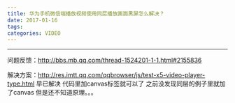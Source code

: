 ```yaml
---
title: 华为手机微信端播放视频使用同层播放画面黑屏怎么解决？
date: 2017-01-16
tags:
categories: VIDEO
---
```

------

<!-- more -->

问题反馈：http://bbs.mb.qq.com/thread-1524201-1-1.html#2155836

解决方案：http://res.imtt.qq.com/qqbrowser/js/test-x5-video-player-type.html
早已解决 代码里加canvas标签就可以了 之前没发现同层的例子里就加了canvas
但是还不知道原理。。。
